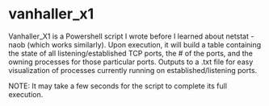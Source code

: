 # vanhaller_x1
Vanhaller_X1 is a Powershell script I wrote before I learned about netstat -naob (which works similarly). 
Upon execution, it will build a table containing the state of all listening/established TCP ports, the # of the ports, and the owning processes for those particular ports.
Outputs to a .txt file for easy visualization of processes currently running on established/listening ports.

NOTE: It may take a few seconds for the script to complete its full execution.

